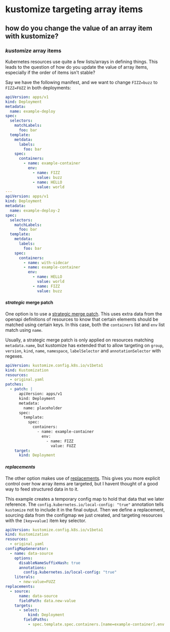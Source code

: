 # kustomize targeting array items

## how do you change the value of an array item with kustomize?

### _kustomize_ array items

Kubernetes resources use quite a few lists/arrays in defining things.
This leads to the question of how do you update the value of array items,
especially if the order of items isn't stable?

Say we have the following manifest, and we want to change `FIZZ=buzz` to `FIZZ=FUZZ`
in both deployments:

```yaml
apiVersion: apps/v1
kind: Deployment
metadata:
  name: example-deploy
spec:
  selectors:
    matchLabels:
      foo: bar
  template:
    metdata:
      labels:
        foo: bar
    spec:
      containers:
        - name: example-container
          env:
            - name: FIZZ
              value: buzz
            - name: HELLO
              value: world
---
apiVersion: apps/v1
kind: Deployment
metadata:
  name: example-deploy-2
spec:
  selectors:
    matchLabels:
      foo: bar
  template:
    metdata:
      labels:
        foo: bar
    spec:
      containers:
        - name: with-sidecar
        - name: example-container
          env:
            - name: HELLO
              value: world
            - name: FIZZ
              value: buzz
```

#### _strategic_ merge patch

One option is to use a
[strategic merge patch](https://kubectl.docs.kubernetes.io/references/kustomize/kustomization/patchesstrategicmerge/).
This uses extra data from the openapi definitions of resources
to know that certain elements should be matched using certain keys.
In this case, both the `containers` list and `env` list match using `name`.

Usually, a strategic merge patch is only applied on resources matching `metadata.name`,
but kustomize has extended that to allow targeting on
`group`, `version`, `kind`, `name`, `namespace`, `labelSelector` and `annotationSelector`
with regexes.

```yaml
apiVersion: kustomize.config.k8s.io/v1beta1
kind: Kustomization
resources:
  - original.yaml
patches:
  - patch: |
      apiVersion: apps/v1
      kind: Deployment
      metadata:
        name: placeholder
      spec:
        template:
          spec:
            containers:
              - name: example-container
                env:
                  - name: FIZZ
                    value: FUZZ
    target:
      kind: Deployment
```

#### _replacements_

The other option makes use of
[replacements](https://kubectl.docs.kubernetes.io/references/kustomize/kustomization/replacements/).
This gives you more explicit control over how array items are targeted,
but I havent thought of a good way to feed structured data in to it.

This example creates a temporary config map to hold that data that we later reference.
The `config.kubernetes.io/local-config: "true"` annotation
tells `kustomize` not to include it in the final output.
Then we define a replacement, sourcing data from the configmap we just created,
and targeting resources with the `[key=value]` item key selector.

```yaml
apiVersion: kustomize.config.k8s.io/v1beta1
kind: Kustomization
resources:
  - original.yaml
configMapGenerator:
  - name: data-source
    options:
      disableNameSuffixHash: true
      annotations:
        config.kubernetes.io/local-config: "true"
    literals:
      - new-value=FUZZ
replacements:
  - source:
      name: data-source
      fieldPath: data.new-value
    targets:
      - select:
          kind: Deployment
        fieldPaths:
          - spec.template.spec.containers.[name=example-container].env.[name=FIZZ].value
```
